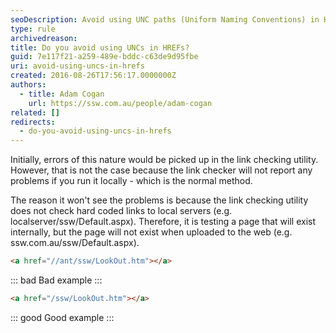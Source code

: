 ```yaml
---
seoDescription: Avoid using UNC paths (Uniform Naming Conventions) in HREFs as it can cause issues when pages are uploaded to the web.
type: rule
archivedreason:
title: Do you avoid using UNCs in HREFs?
guid: 7e117f21-a259-489e-bddc-c63de9d95fbe
uri: avoid-using-uncs-in-hrefs
created: 2016-08-26T17:56:17.0000000Z
authors:
  - title: Adam Cogan
    url: https://ssw.com.au/people/adam-cogan
related: []
redirects:
  - do-you-avoid-using-uncs-in-hrefs
---
```


Initially, errors of this nature would be picked up in the link checking utility. However, that is not the case because the link checker will not report any problems if you run it locally - which is the normal method.

The reason it won't see the problems is because the link checking utility does not check hard coded links to local servers (e.g. localserver/ssw/Default.aspx). Therefore, it is testing a page that will exist internally, but the page will not exist when uploaded to the web (e.g. ssw.com.au/ssw/Default.aspx).

<!--endintro-->

```html
<a href="//ant/ssw/LookOut.htm"></a>
```

::: bad
Bad example
:::

```html
<a href="/ssw/LookOut.htm"></a>
```

::: good
Good example
:::
